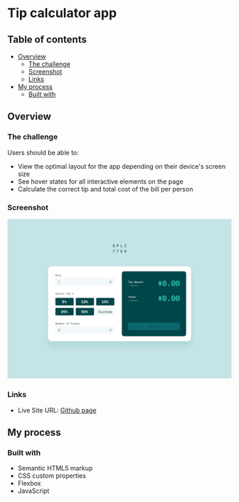 # Tip calculator app 

## Table of contents

- [Overview](#overview)
  - [The challenge](#the-challenge)
  - [Screenshot](#screenshot)
  - [Links](#links)
- [My process](#my-process)
  - [Built with](#built-with)
  
## Overview

### The challenge

Users should be able to:

- View the optimal layout for the app depending on their device's screen size
- See hover states for all interactive elements on the page
- Calculate the correct tip and total cost of the bill per person

### Screenshot

![](./design/desktop-design-empty.jpg)

### Links
- Live Site URL: [Github page](https://your-live-site-url.com)

## My process

### Built with

- Semantic HTML5 markup
- CSS custom properties
- Flexbox
- JavaScript




